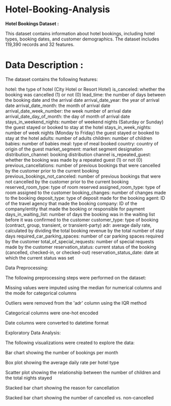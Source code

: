 # Hotel-Booking-Analysis


**Hotel Bookings Dataset :**

This dataset contains information about hotel bookings, including hotel types, booking dates, and customer demographics. The dataset includes 119,390 records and 32 features.



# Data Description :


The dataset contains the following features:

hotel: the type of hotel (City Hotel or Resort Hotel)
is_canceled: whether the booking was cancelled (1) or not (0)
lead_time: the number of days between the booking date and the arrival date
arrival_date_year: the year of arrival date
arrival_date_month: the month of arrival date
arrival_date_week_number: the week number of arrival date
arrival_date_day_of_month: the day of month of arrival date
stays_in_weekend_nights: number of weekend nights (Saturday or Sunday) the guest stayed or booked to stay at the hotel
stays_in_week_nights: number of week nights (Monday to Friday) the guest stayed or booked to stay at the hotel
adults: number of adults
children: number of children
babies: number of babies
meal: type of meal booked
country: country of origin of the guest
market_segment: market segment designation
distribution_channel: booking distribution channel
is_repeated_guest: whether the booking was made by a repeated guest (1) or not (0)
previous_cancellations: number of previous bookings that were cancelled by the customer prior to the current booking
previous_bookings_not_canceled: number of previous bookings that were not cancelled by the customer prior to the current booking
reserved_room_type: type of room reserved
assigned_room_type: type of room assigned to the customer
booking_changes: number of changes made to the booking
deposit_type: type of deposit made for the booking
agent: ID of the travel agency that made the booking
company: ID of the company/entity that made the booking or responsible for payment
days_in_waiting_list: number of days the booking was in the waiting list before it was confirmed to the customer
customer_type: type of booking (contract, group, transient, or transient-party)
adr: average daily rate, calculated by dividing the total booking revenue by the total number of stay days
required_car_parking_spaces: number of car parking spaces required by the customer
total_of_special_requests: number of special requests made by the customer
reservation_status: current status of the booking (cancelled, checked-in, or checked-out)
reservation_status_date: date at which the current status was set




Data Preprocessing:



The following preprocessing steps were performed on the dataset:

Missing values were imputed using the median for numerical columns and the mode for categorical columns

Outliers were removed from the 'adr' column using the IQR method

Categorical columns were one-hot encoded

Date columns were converted to datetime format




Exploratory Data Analysis:




The following visualizations were created to explore the data:

Bar chart showing the number of bookings per month

Box plot showing the average daily rate per hotel type

Scatter plot showing the relationship between the number of children and the total nights stayed

Stacked bar chart showing the reason for cancellation

Stacked bar chart showing the number of cancelled vs. non-cancelled

